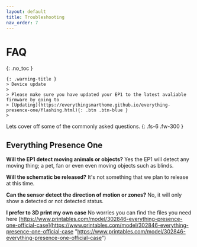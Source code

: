 ```yaml
---
layout: default
title: Troubleshooting
nav_order: 7
---
```


# FAQ

{: .no_toc }

```
{: .warning-title }
> Device update
>
> Please make sure you have updated your EP1 to the latest avaliable firmware by going to 
> [Updating](https://everythingsmarthome.github.io/everything-presence-one/flashing.html){: .btn .btn-blue }
>
```

Lets cover off some of the commonly asked questions.
{: .fs-6 .fw-300 }

## Everything Presence One

**Will the EP1 detect moving animals or objects?** Yes the EP1 will detect any moving thing; a pet, fan or even even moving objects such as blinds. 

**Will the schematic be released?** 
It's not something that we plan to release at this time. 

**Can the sensor detect the direction of motion or zones?** 
No, it will only show a detected or not detected status. 

**I prefer to 3D print my own case** No worries you can find the files you need here [https://www.printables.com/model/302846-everything-presence-one-official-case](https://www.printables.com/model/302846-everything-presence-one-official-case "https://www.printables.com/model/302846-everything-presence-one-official-case")